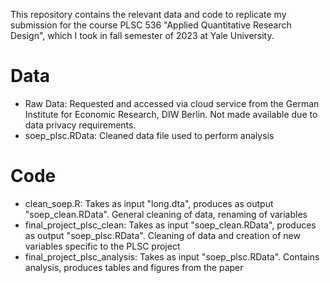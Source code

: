 This repository contains the relevant data and code to replicate my submission for the course PLSC 536 "Applied Quantitative Research Design", which I took in fall semester of 2023 at Yale University.

# Data
* Raw Data: Requested and accessed via cloud service from the German Institute for Economic Research, DIW Berlin. Not made available due to data privacy requirements.
* soep_plsc.RData: Cleaned data file used to perform analysis

# Code
* clean_soep.R: Takes as input "long.dta", produces as output "soep_clean.RData". General cleaning of data, renaming of variables 
* final_project_plsc_clean: Takes as input "soep_clean.RData", produces as output "soep_plsc.RData". Cleaning of data and creation of new variables specific to the PLSC project
* final_project_plsc_analysis: Takes as input "soep_plsc.RData". Contains analysis, produces tables and figures from the paper
